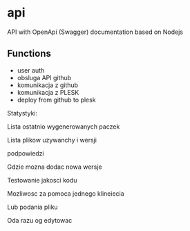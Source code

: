 # api
API with OpenApi (Swagger)  documentation based on Nodejs

## Functions
 + user auth
 + obsluga API github
 + komunikacja z github
 + komunikacja z PLESK
 + deploy from github to plesk
 

Statystyki: 

Lista ostatnio wygenerowanych paczek 

Lista plikow uzywanchy i wersji 

 

podpowiedzi 

Gdzie mozna dodac nowa wersje 

Testowanie jakosci kodu 

Mozliwosc za pomoca jednego klineiecia 

Lub podania pliku  

Oda razu og edytowac 


